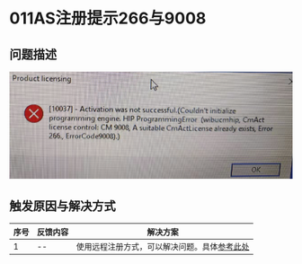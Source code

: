 # 011AS注册提示266与9008
## 问题描述
![Img](./FILES/011AS注册提示9008.md/img-20220713160545.png)

## 触发原因与解决方式
| 序号 | 反馈内容 | 解决方案 |
| -- | -- | -- |
| 1 | -- | 使用远程注册方式，可以解决问题。具体[参考此处](./005unable%20to%20connect%20to%20the%20remote%20server.md) |